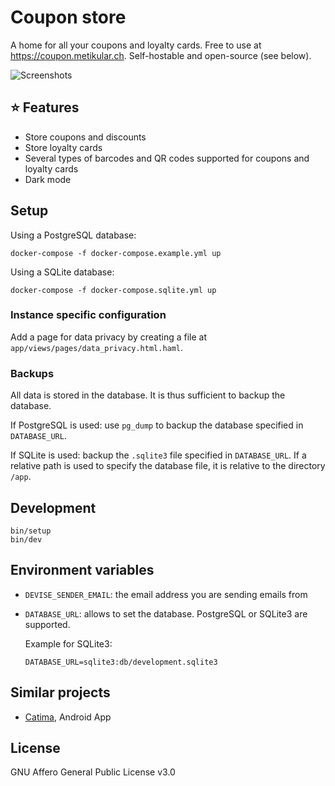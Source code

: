 # Coupon store

A home for all your coupons and loyalty cards. Free to use at https://coupon.metikular.ch. Self-hostable and open-source (see below).

![Screenshots](doc/coupon-screenshots.png)

## ⭐ Features

- Store coupons and discounts
- Store loyalty cards
- Several types of barcodes and QR codes supported for coupons and loyalty cards
- Dark mode

## Setup

Using a PostgreSQL database:

```shell
docker-compose -f docker-compose.example.yml up
```

Using a SQLite database:

```shell
docker-compose -f docker-compose.sqlite.yml up
```

### Instance specific configuration

Add a page for data privacy by creating a file at `app/views/pages/data_privacy.html.haml`.

### Backups

All data is stored in the database. It is thus sufficient to backup the database.

If PostgreSQL is used: use `pg_dump` to backup the database specified in `DATABASE_URL`.

If SQLite is used: backup the `.sqlite3` file specified in `DATABASE_URL`. If a relative path is used to specify the database file, it is relative to the directory `/app`.

## Development

```shell
bin/setup
bin/dev
```

## Environment variables

- `DEVISE_SENDER_EMAIL`: the email address you are sending emails from
- `DATABASE_URL`: allows to set the database. PostgreSQL or SQLite3 are supported.

    Example for SQLite3:

    ```
    DATABASE_URL=sqlite3:db/development.sqlite3
    ```

## Similar projects

- [Catima](https://catima.app), Android App

## License

GNU Affero General Public License v3.0
